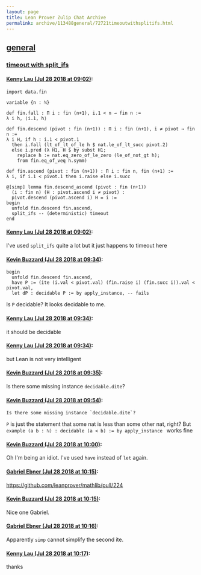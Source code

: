 ```yaml
---
layout: page
title: Lean Prover Zulip Chat Archive 
permalink: archive/113488general/72721timeoutwithsplitifs.html
---
```


## [general](index.html)
### [timeout with split_ifs](72721timeoutwithsplitifs.html)

#### [Kenny Lau (Jul 28 2018 at 09:02)](https://leanprover.zulipchat.com/#narrow/stream/113488-general/topic/timeout%20with%20split_ifs/near/130454443):
```lean
import data.fin

variable {n : ℕ}

def fin.fall : Π i : fin (n+1), i.1 < n → fin n :=
λ i h, ⟨i.1, h⟩

def fin.descend (pivot : fin (n+1)) : Π i : fin (n+1), i ≠ pivot → fin n :=
λ i H, if h : i.1 < pivot.1
  then i.fall (lt_of_lt_of_le h $ nat.le_of_lt_succ pivot.2)
  else i.pred (λ H1, H $ by subst H1;
    replace h := nat.eq_zero_of_le_zero (le_of_not_gt h);
    from fin.eq_of_veq h.symm)

def fin.ascend (pivot : fin (n+1)) : Π i : fin n, fin (n+1) :=
λ i, if i.1 < pivot.1 then i.raise else i.succ

@[simp] lemma fin.descend_ascend (pivot : fin (n+1))
  (i : fin n) (H : pivot.ascend i ≠ pivot) :
  pivot.descend (pivot.ascend i) H = i :=
begin
  unfold fin.descend fin.ascend,
  split_ifs -- (deterministic) timeout
end
```

#### [Kenny Lau (Jul 28 2018 at 09:02)](https://leanprover.zulipchat.com/#narrow/stream/113488-general/topic/timeout%20with%20split_ifs/near/130454446):
I've used `split_ifs` quite a lot but it just happens to timeout here

#### [Kevin Buzzard (Jul 28 2018 at 09:34)](https://leanprover.zulipchat.com/#narrow/stream/113488-general/topic/timeout%20with%20split_ifs/near/130455338):
```lean
begin
  unfold fin.descend fin.ascend,
  have P := (ite (i.val < pivot.val) (fin.raise i) (fin.succ i)).val < pivot.val,
  let dP : decidable P := by apply_instance, -- fails
```

Is `P` decidable? It looks decidable to me.

#### [Kenny Lau (Jul 28 2018 at 09:34)](https://leanprover.zulipchat.com/#narrow/stream/113488-general/topic/timeout%20with%20split_ifs/near/130455339):
it should be decidable

#### [Kenny Lau (Jul 28 2018 at 09:34)](https://leanprover.zulipchat.com/#narrow/stream/113488-general/topic/timeout%20with%20split_ifs/near/130455342):
but Lean is not very intelligent

#### [Kevin Buzzard (Jul 28 2018 at 09:35)](https://leanprover.zulipchat.com/#narrow/stream/113488-general/topic/timeout%20with%20split_ifs/near/130455351):
Is there some missing instance `decidable.dite`?

#### [Kevin Buzzard (Jul 28 2018 at 09:54)](https://leanprover.zulipchat.com/#narrow/stream/113488-general/topic/timeout%20with%20split_ifs/near/130455871):
```quote
Is there some missing instance `decidable.dite`?
```
 `P` is just the statement that some nat is less than some other nat, right? But `example (a b : ℕ) : decidable (a < b) := by apply_instance ` works fine

#### [Kevin Buzzard (Jul 28 2018 at 10:00)](https://leanprover.zulipchat.com/#narrow/stream/113488-general/topic/timeout%20with%20split_ifs/near/130456027):
Oh I'm being an idiot. I've used `have` instead of `let` again.

#### [Gabriel Ebner (Jul 28 2018 at 10:15)](https://leanprover.zulipchat.com/#narrow/stream/113488-general/topic/timeout%20with%20split_ifs/near/130456430):
https://github.com/leanprover/mathlib/pull/224

#### [Kevin Buzzard (Jul 28 2018 at 10:15)](https://leanprover.zulipchat.com/#narrow/stream/113488-general/topic/timeout%20with%20split_ifs/near/130456434):
Nice one Gabriel.

#### [Gabriel Ebner (Jul 28 2018 at 10:16)](https://leanprover.zulipchat.com/#narrow/stream/113488-general/topic/timeout%20with%20split_ifs/near/130456474):
Apparently `simp` cannot simplify the second ite.

#### [Kenny Lau (Jul 28 2018 at 10:17)](https://leanprover.zulipchat.com/#narrow/stream/113488-general/topic/timeout%20with%20split_ifs/near/130456480):
thanks

